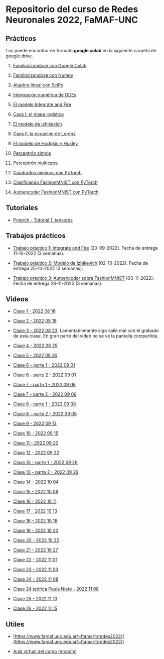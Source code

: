# Repositorio del curso de Redes Neuronales 2022, FaMAF-UNC

## Prácticos

Los puede encontrar en formato **google colab** en la siguiente carpeta de [google drive](https://drive.google.com/drive/folders/1tM1INCrfsZnNRmSiS-q3M6Xf0DfdLyPS?usp=sharing).

1. [Familiarizandose con Google Colab](https://colab.research.google.com/drive/1-izp70dIM2mJeEoPBNljUNGJ8L93IzsY?usp=sharing)

2. [Familiarizandose con Numpy](https://colab.research.google.com/drive/1_d2GfVeqc-AzzbosOTDzVy62sJ2dzCNG?usp=sharing)

3. [Algebra lineal con SciPy](https://colab.research.google.com/drive/1gb85bhfY0BfXF6p0vquy1ZxpIhzl6DbF?usp=sharing)

4. [Integración numérica de ODEs](https://colab.research.google.com/drive/1oqTxQ8qnqQzmInF3CYKGF47NoxGXoaa-?usp=sharing)

5. [El modelo Integrate and Fire](https://colab.research.google.com/drive/1FxEzSzLBw2aqURnbrulNcV17mlERJDUl?usp=sharing)

6. [Caos I: el mapa logístico](https://colab.research.google.com/drive/1pSBcaIVcSvu0q4zgNsFJfys_a002-5AY?usp=sharing)

7. [El modelo de Izhikevich](https://colab.research.google.com/drive/1QI8e0Ngfs5NiZs9N6IHwUlsXcY7o_Fwb?usp=sharing)

8. [Caos II: la ecuación de Lorenz](https://drive.google.com/file/d/1ajMnTTjor0QRHsPkADImPwjijmKwTF-7/view?usp=sharing)

9. [El modelo de Hodgkin y Huxley](https://colab.research.google.com/drive/1sF2Jny6DG-THzhZ2KVdUZkbT37xJKtco?usp=sharing)

10. [Perceptrón simple](https://colab.research.google.com/drive/1C_rccVWutf3yFmnj3vrSN5Li7joXiamv?usp=sharing)

11. [Perceptrón multicapa](https://colab.research.google.com/drive/1KEM4xJRKNSfA7s8VFRwijD3Dkk7cCK6D?usp=sharing)

12. [Cuadrados mínimos con PyTorch](https://colab.research.google.com/drive/1HAxRFJIyVrZjlIowrWrpXP4_gIJtuIkk?usp=share_link)

13. [Clasificando FashionMNIST con PyTorch](https://colab.research.google.com/drive/1lxND3brSDT5daNs0bwutcuoKAGwVRNiV?usp=share_link)

14. [Autoencoder FashionMNIST con PyTorch](https://colab.research.google.com/drive/1tKF02L9OCjgeqYiA53lunUxpBO4nW-CE?usp=share_link)

## Tutoriales

* [Pytorch - Tutorial 1: tensores](https://colab.research.google.com/drive/1Gl7rKQqYGN7cmLWuQDcuE_qU6r7oijmM?usp=share_link)

## Trabajos prácticos

* [Trabajo práctico 1: Integrate and Fire](https://drive.google.com/file/d/1ss8w_9uX4pG740UC2Nl2Sw_uMIpa4crJ/view?usp=sharing) (20-09-2022). Fecha de entrega 11-10-2022 (3 semanas).

* [Trabajo práctico 2: Modelo de Izhikevich](https://drive.google.com/file/d/1PKJ_2Vyik1Dit22T94W0P6JBYcT1stzl/view?usp=sharing) (02-10-2022). Fecha de entrega 25-10-2022 (3 semanas).

* [Trabajo práctico 3: Autoencoder sobre FashionMNIST](https://drive.google.com/file/d/1vJhBfhS9bg6O-V98VbNDumQ2Hohj15yl/view?usp=sharing) (03-11-2022). Fecha de entrega 28-11-2022 (3 semanas).

## Videos

* [Clase 1 - 2022 08 16](https://drive.google.com/file/d/1OQ0x0bFMoas2dCZ18awXYBj5YafDxG8Z/view?usp=sharing)

* [Clase 2 - 2022 08 18](https://drive.google.com/file/d/1g25mx_NwYetoXllEQ8rGWXnQ0AYr1nTg/view?usp=sharing)

* [Clase 3 - 2022 08 23](https://drive.google.com/file/d/1c0Pw8HPC0L0MUerluMkPRSZjRYa5Yytj/view?usp=sharing). Lamentablemente algo salió mal con el grabado de esta clase. En gran parte del video no se ve la pantalla compartida.

* [Clase 4 - 2022 08 25](https://drive.google.com/file/d/1VjshhvlVFBdwsrLhvMzI_AhaEflbY9yS/view?usp=sharing)

* [Clase 5 - 2022 08 30](https://drive.google.com/file/d/1Ran9FyyAvhRvo4JUSvRqpTnHwmCMBKtk/view?usp=sharing)

* [Clase 6 - parte 1 - 2022 09 01](https://drive.google.com/file/d/1XJZllTUg35rJmjKF5bmELV4RHggaRvXT/view?usp=sharing)
* [Clase 6 - parte 2 - 2022 09 01](https://drive.google.com/file/d/1DhUwY27rb4sY0mmviTdmRLur-3NPQj8J/view?usp=sharing)

* [Clase 7 - parte 1 - 2022 09 06](https://drive.google.com/file/d/1oGlLgoUu2wN0M8nQ5CZaLqC8GSB5n9Oe/view?usp=sharing)
* [Clase 7 - parte 2 - 2022 09 06](https://drive.google.com/file/d/1s8ffNjmpdr3IuBDiBLizGRkru3qr81gd/view?usp=sharing)

* [Clase 8 - parte 1 - 2022 09 08](https://drive.google.com/file/d/1Vg63uWQczn0oOiI57k4MCYfE6BzMM-qS/view?usp=sharing)
* [Clase 8 - parte 2 - 2022 09 08](https://drive.google.com/file/d/1FaXnp6NGzmukVV-jaOm6atbbcYOPCdA4/view?usp=sharing)

* [Clase 9 - 2022 09 13](https://drive.google.com/file/d/1R-fdAgNwzqL7j-jJC1_l3miZw1BJtDqA/view?usp=sharing)

* [Clase 10 - 2022 09 15](https://drive.google.com/file/d/1amUNRi_M4PwNlakcBH5lhzTDXWQql-7p/view?usp=sharing)

* [Clase 11 - 2022 09 20](https://drive.google.com/file/d/1lp6rvpimGbYpVrhpENm2OM63yR-Csc75/view?usp=sharing)

* [Clase 12 - 2022 09 22](https://drive.google.com/file/d/1b15XdKDGzXyVaYbottJPORgH0pl5B4OO/view?usp=sharing)

* [Clase 13 - parte 1 - 2022 09 29](https://drive.google.com/file/d/1rXeU4fuD_k1Hy3gARyKbJ_k0If-1Q9n5/view?usp=sharing)
* [Clase 13 - parte 2 - 2022 09 29](https://drive.google.com/file/d/1-hrJIk-IIoDf2_BVN6A_-dSb9cRSIiJF/view?usp=sharing)

* [Clase 14 - 2022 10 04](https://drive.google.com/file/d/19iARK39hEgXlZk_4KTw5KLLYpGXNMHG1/view?usp=sharing)

* [Clase 15 - 2022 10 06](https://drive.google.com/file/d/1wY7xGgWZnuXRG4FOM_1hzRvh6Onf3snh/view?usp=sharing)

* [Clase 16 - 2022 10 11](https://drive.google.com/file/d/1S1dq6RsF_Fwb7pWJxaOmlRX34i__-sQ_/view?usp=sharing)

* [Clase 17 - 2022 10 13](https://drive.google.com/file/d/1MPCDlakM6uXnPZsM2r9IYagTa3lcUcc2/view?usp=sharing)

* [Clase 18 - 2022 10 18](https://drive.google.com/file/d/1448LFASmS0Kx4rYAM9gpv77YdKGHPnOE/view?usp=sharing)

* [Clase 19 - 2022 10 20](https://drive.google.com/file/d/1RNOE-_MjsL9H_33P7nSISZonxlukwsEG/view?usp=sharing)

* [Clase 20 - 2022 10 25](https://drive.google.com/file/d/1e677IKNtwNlMXniFD9Hy-ra5nDwM9UYW/view?usp=sharing)

* [Clase 21 - 2022 10 27](https://drive.google.com/file/d/1NJs1gi0XC560DVheOzfuk0WMuQFv9V2S/view?usp=sharing)

* [Clase 22 - 2022 11 01](https://drive.google.com/file/d/1kThOw_u1mdgxYYIgFKzfbw_k5uSJVst3/view?usp=share_link)

* [Clase 23 - 2022 11 03](https://drive.google.com/file/d/1XTx4_XsLKH6gN7n62T-ChjRe0Vl91yXs/view?usp=sharing)

* [Clase 24 - 2022 11 08](https://drive.google.com/file/d/1Hbf8VPRK1Q1_Dekq0Mo7IugoochOufGw/view?usp=share_link)

* [Clase 24 teórica Paula Nieto - 2022 11 08](https://drive.google.com/file/d/1OIslSbvP7TcmuEwfqjR20NWRPgWXPyq3/view?usp=share_link)

* [Clase 25 - 2022 11 10](https://drive.google.com/file/d/1my7b9eI5N-67VsnTjSqWtqBqDklMilOg/view?usp=sharing)

* [Clase 26 - 2022 11 15](https://drive.google.com/file/d/14u9sFGUnHyaYeOWAamcQ-IjaVBUw-tex/view?usp=share_link)

## Utiles

* [https://www.famaf.unc.edu.ar/~ftamarit/redes2022/](https://www.famaf.unc.edu.ar/~ftamarit/redes2022/)

* [Aula virtual del curso (moodle)](https://famaf.aulavirtual.unc.edu.ar/course/view.php?id=981)
